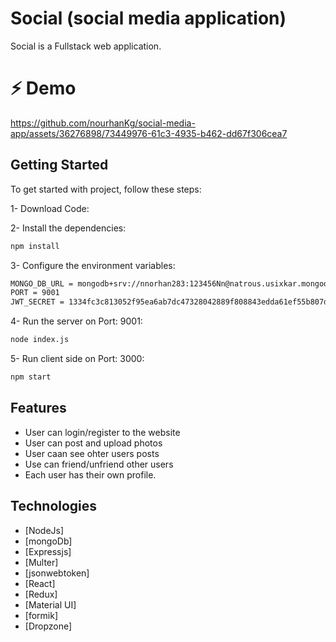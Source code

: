# Social (social media application)
Social is a Fullstack web application.

<h1>⚡ Demo</h1>


https://github.com/nourhanKg/social-media-app/assets/36276898/73449976-61c3-4935-b462-dd67f306cea7


## Getting Started

To get started with project, follow these steps:

1- Download Code:

2- Install the dependencies:
```bash
npm install
```
3- Configure the environment variables:
```bash
MONGO_DB_URL = mongodb+srv://nnorhan283:123456Nn@natrous.usixkar.mongodb.net/social?retryWrites=true&w=majority
PORT = 9001
JWT_SECRET = 1334fc3c813052f95ea6ab7dc47328042889f808843edda61ef55b807dba5a8539bf825e617b0c7ad6dbc664c7a33b3658abc3a39a3b6ba16b3adef4fad42cc7
```

4- Run the server on Port: 9001:
```bash
node index.js
```

5- Run client side on Port: 3000:
```bash
npm start
```
## Features
- User can login/register to the website
- User can post and upload photos
- User caan see ohter users posts
- Use can friend/unfriend other users
- Each user has their own profile.

## Technologies
- [NodeJs]
- [mongoDb]
- [Expressjs]
- [Multer]
- [jsonwebtoken]
- [React]
- [Redux]
- [Material UI]
- [formik]
- [Dropzone]
